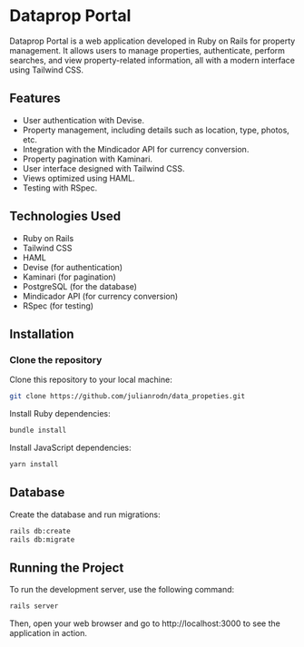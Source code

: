 # Dataprop Portal

Dataprop Portal is a web application developed in Ruby on Rails for property management. It allows users to manage properties, authenticate, perform searches, and view property-related information, all with a modern interface using Tailwind CSS.

## Features
* User authentication with Devise.
* Property management, including details such as location, type, photos, etc.
* Integration with the Mindicador API for currency conversion.
* Property pagination with Kaminari.
* User interface designed with Tailwind CSS.
* Views optimized using HAML.
* Testing with RSpec.

## Technologies Used
* Ruby on Rails
* Tailwind CSS
* HAML
* Devise (for authentication)
* Kaminari (for pagination)
* PostgreSQL (for the database)
* Mindicador API (for currency conversion)
* RSpec (for testing)

## Installation

### Clone the repository

Clone this repository to your local machine:
```bash
git clone https://github.com/julianrodn/data_propeties.git

```

Install Ruby dependencies:
```bash
bundle install
```

Install JavaScript dependencies:
```bash
yarn install
```

## Database
Create the database and run migrations:
```bash
rails db:create
rails db:migrate
```

## Running the Project

To run the development server, use the following command:
```bash
rails server
```

Then, open your web browser and go to http://localhost:3000 to see the application in action.
